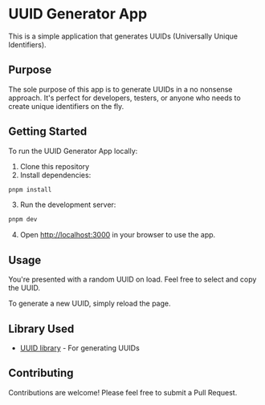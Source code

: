 # UUID Generator App

This is a simple application that generates UUIDs (Universally Unique Identifiers).

## Purpose

The sole purpose of this app is to generate UUIDs in a no nonsense approach. It's perfect for developers, testers, or anyone who needs to create unique identifiers on the fly.

## Getting Started

To run the UUID Generator App locally:

1. Clone this repository
2. Install dependencies:

```bash
pnpm install
```

3. Run the development server:

```bash
pnpm dev
```

4. Open [http://localhost:3000](http://localhost:3000) in your browser to use the app.

## Usage

You're presented with a random UUID on load. Feel free to select and copy the UUID.

To generate a new UUID, simply reload the page.

## Library Used

- [UUID library](https://www.npmjs.com/package/uuid) - For generating UUIDs

## Contributing

Contributions are welcome! Please feel free to submit a Pull Request.
